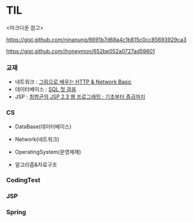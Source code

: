 # TIL

<마크다운 참고> 

https://gist.github.com/ninanung/6691b7d68a4c1b815c0cc85693929ca3

https://gist.github.com/ihoneymon/652be052a0727ad59601

### 교재
- 네트워크 : [그림으로 배우는 HTTP & Network Basic](https://www.aladin.co.kr/shop/wproduct.aspx?ItemId=51908132)
- 데이터베이스 : [SQL 첫 걸음](https://www.aladin.co.kr/shop/wproduct.aspx?ItemId=69025381) 
- JSP : [최범균의 JSP 2.3 웹 프로그래밍 : 기초부터 중급까지](https://www.aladin.co.kr/shop/wproduct.aspx?ItemId=70129886)



### CS

- DataBase(데이터베이스)

- Network(네트워크)

- OperatingSystem(운영체제)

- 알고리즘&자료구조

### CodingTest

### JSP

### Spring
